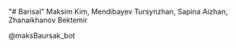 "# Barisal" 
Maksim Kim, Mendibayev Tursynzhan, Sapina Aizhan, Zhanaikhanov Bektemir

@maksBaursak_bot
